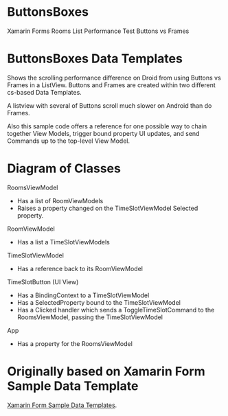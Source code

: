 # ButtonsBoxes
Xamarin Forms Rooms List Performance Test Buttons vs Frames


ButtonsBoxes Data Templates
=============================
Shows the scrolling performance difference on Droid from using Buttons vs Frames in a ListView. Buttons and Frames are created within two different cs-based Data Templates. 

A listview with several of Buttons scroll much slower on Android than do Frames.

Also this sample code offers a reference for one possible way to chain together View Models, trigger bound property UI updates, and send Commands up to the top-level View Model.

Diagram of Classes
===================

RoomsViewModel
- Has a list of RoomViewModels
- Raises a property changed on the TimeSlotViewModel Selected property.

RoomViewModel 
- Has a list a TimeSlotViewModels

TimeSlotViewModel 
- Has a reference back to its RoomViewModel

TimeSlotButton (UI View)
- Has a BindingContext to a TimeSlotViewModel
- Has a SelectedProperty bound to the TimeSlotViewModel
- Has a Clicked handler which sends a ToggleTimeSlotCommand to the RoomsViewModel, passing the TimeSlotViewModel

App
- Has a property for the RoomsViewModel

Originally based on Xamarin Form Sample Data Template 
========================================================

[Xamarin Form Sample Data Templates](http://github.com/xamarin/xamarin-forms-samples/tree/master/Templates/DataTemplates).





